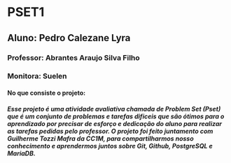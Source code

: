 # PSET1
## Aluno: Pedro Calezane Lyra
### Professor: Abrantes Araujo Silva Filho
### Monitora: Suelen
#### No que consiste o projeto:
##### Esse projeto é uma atividade avaliativa chamada de Problem Set (Pset) que é um conjunto de problemas e tarefas dificeis que são ótimos para o aprendizado por precisar de esforço e dedicação do aluno para realizar as tarefas pedidas pelo professor.  O projeto foi feito juntamento com Guilherme Tozzi Mafra da CC1M, para compartilharmos nosso conhecimento e aprendermos juntos sobre Git, Github, PostgreSQL e MariaDB.

